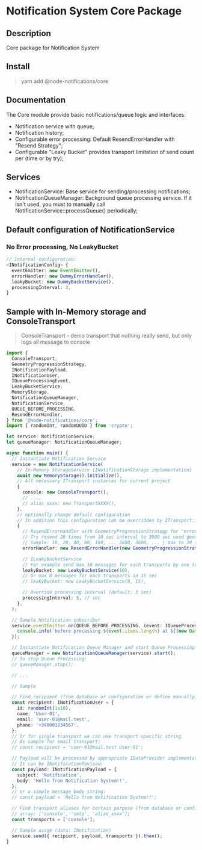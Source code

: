 # Notification System Core Package

## Description

Core package for Notification System

## Install

> yarn add @node-notifications/core

## Documentation

The Core module provide basic notifications/queue logic and interfaces:

- Notification service with queue;
- Notification history;
- Configurable error processing: Default ResendErrorHandler with "Resend Strategy";
- Configurable "Leaky Bucket" provides transport limitation of send count per (time or by try);

## Services

- NotificationService: Base service for sending/processing notifications;
- NotificationQueueManager: Background queue processing service.
  If it isn't used, you must to manually call NotificationService::processQueue() periodically;

## Default configuration of NotificationService

### No Error processing, No LeakyBucket

```typescript
// Internal configuration:
<INotificationConfig> {
  eventEmitter: new EventEmitter(),
  errorHandler: new DummyErrorHandler(),
  leakyBucket: new DummyBucketService(),
  processingInterval: 3,
}
```

## Sample with In-Memory storage and ConsoleTransport

> ConsoleTransport - demo transport that nothing really send, but only logs all message to console

```typescript
import {
  ConsoleTransport,
  GeometryProgressionStrategy,
  INotificationPayload,
  INotificationUser,
  IQueueProcessingEvent,
  LeakyBucketService,
  MemoryStorage,
  NotificationQueueManager,
  NotificationService,
  QUEUE_BEFORE_PROCESSING,
  ResendErrorHandler,
} from '@node-notifications/core';
import { randomInt, randomUUID } from 'crypto';

let service: NotificationService;
let queueManager: NotificationQueueManager;

async function main() {
  // Instantiate Notification Service
  service = new NotificationService(
    // In-Memory StorageService (INotificationStorage implementation)
    await new MemoryStorage().initialize(),
    // All necessary ITransport instances for current project
    {
      console: new ConsoleTransport(),
      // ...,
      // alias_xxxx: new TransportXXXX(),
    },
    // optionally change default configuration
    // In addition this configuration can be overridden by ITransport::config (individualy for each transport)
    {
      // ResendErrorHandler with GeometryProgressionStrategy for "error processing"
      // Try resend 20 times from 10 sec interval to 3600 sec used geometry progression (denom 2) to calc next "wait" interval
      // Sample: 10, 20, 40, 80, 160, ... 3600, 3600, ... | max to 20 times or success response
      errorHandler: new ResendErrorHandler(new GeometryProgressionStrategy(20, 10, 3600)),

      // ILeakyBucketService
      // For example send max 10 messages for each transports by one try
      leakyBucket: new LeakyBucketService(10),
      // Or max 8 messages for each transports in 15 sec
      // leakyBucket: new LeakyBucketService(8, 15),

      // Override processing interval (default: 3 sec)
      processingInterval: 5, // sec
    },
  );

  // Sample Notification subscriber
  service.eventEmitter.on(QUEUE_BEFORE_PROCESSING, (event: IQueueProcessingEvent) => {
    console.info(`before processing ${event.items.length} at ${(new Date()).toLocaleTimeString()}:`);
  });

  // Instantiate Notification Queue Manager and start Queue Processing
  queueManager = new NotificationQueueManager(service).start();
  // To stop Queue Processing:
  // queueManager.stop();

  // ...

  // Sample

  // Find recipient (from database or configuration or define manually)
  const recipient: INotificationUser = {
    id: randomInt(1e10),
    name: 'User-01',
    email: 'user-01@mail.test',
    phone: '+380001234567',
  };
  // Or for single transport we can use transport specific string
  // As sample for email transport:
  // const recipient = 'user-01@mail.test User-01';

  // Payload will be processed by appropriate IDataProvider implementation for specific transport
  // It can be INotificationPayload:
  const payload: INotificationPayload = {
    subject: 'Notification',
    body: 'Hello from Notification System!!',
  };
  // Or a simple message body string:
  // const payload = 'Hello from Notification System!!';

  // Find transport aliases for certain purpose (from database or configuration or define manually)
  // array: ['console', 'smtp', 'alias_xxxx'];
  const transports = ['console'];

  // Sample usage (data: INotification)
  service.send({ recipient, payload, transports }).then();
}
```

